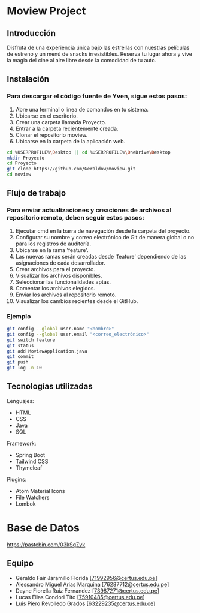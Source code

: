 # Moview Project

## Introducción
Disfruta de una experiencia única bajo las estrellas con nuestras películas de estreno y un menú de snacks irresistibles. Reserva tu lugar ahora y vive la magia del cine al aire libre desde la comodidad de tu auto.

## Instalación
### Para descargar el código fuente de Yven, sigue estos pasos:
1. Abre una terminal o línea de comandos en tu sistema.
2. Ubicarse en el escritorio.
3. Crear una carpeta llamada Proyecto.
4. Entrar a la carpeta recientemente creada.
5. Clonar el repositorio moview.
6. Ubicarse en la carpeta de la aplicación web.

```sh
cd %USERPROFILE%\Desktop || cd %USERPROFILE%\OneDrive\Desktop
mkdir Proyecto
cd Proyecto   
git clone https://github.com/Geraldow/moview.git
cd moview
```


## Flujo de trabajo
### Para enviar actualizaciones y creaciones de archivos al repositorio remoto, deben seguir estos pasos:
1. Ejecutar cmd en la barra de navegación desde la carpeta del proyecto.
2. Configurar su nombre y correo electrónico de Git de manera global o no para los registros de auditoría.
4. Ubicarse en la rama 'feature'.
6. Las nuevas ramas serán creadas desde 'feature' dependiendo de las asignaciones de cada desarrollador.
7. Crear archivos para el proyecto.
8. Visualizar los archivos disponibles.
9. Seleccionar las funcionalidades aptas.
10. Comentar los archivos elegidos.
11. Enviar los archivos al repositorio remoto.
12. Visualizar los cambios recientes desde el GitHub.

### Ejemplo

```sh
git config --global user.name "<nombre>"
git config --global user.email "<correo_electrónico>"
git switch feature
git status
git add MoviewApplication.java
git commit
git push
git log -n 10
```


## Tecnologías utilizadas
Lenguajes: 
  - HTML
  - CSS
  - Java
  - SQL
    
Framework:
  - Spring Boot
  - Tailwind CSS
  - Thymeleaf

Plugins:
  - Atom Material Icons
  - File Watchers
  - Lombok


# Base de Datos
https://pastebin.com/03kSqZyk


## Equipo 
- Geraldo Fair Jaramillo Florida [71992956@certus.edu.pe]
- Alessandro Miguel Arias Marquina [76287712@certus.edu.pe]
- Dayne Fiorella Ruiz Fernandez [73987271@certus.edu.pe]
- Lucas Elias Condori Tito [75910485@certus.edu.pe]
- Luis Piero Revolledo Grados [63229235@certus.edu.oe]
